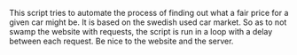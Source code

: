 This script tries to automate the process of finding out what a fair price for a given car might be. It is based on the swedish used car market. So as to not swamp the website with requests, the script is run in a loop with a delay between each request. Be nice to the website and the server.